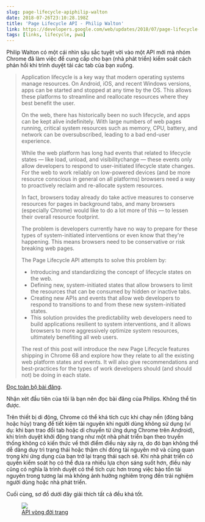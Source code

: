 ```yaml
---
slug: page-lifecycle-apiphilip-walton
date: 2018-07-26T23:10:28.198Z
title: 'Page Lifecycle API - Philip Walton'
link: https://developers.google.com/web/updates/2018/07/page-lifecycle-api
tags: [links, lifecycle, pwa]
---
```

Philip Walton có một cái nhìn sâu sắc tuyệt vời vào một API mới mà nhóm Chrome đã làm việc để cung cấp cho bạn (nhà phát triển) kiểm soát cách phản hồi khi trình duyệt tải các tab của bạn xuống.

> Application lifecycle is a key way that modern operating systems manage resources. On Android, iOS, and recent Windows versions, apps can be started and stopped at any time by the OS. This allows these platforms to streamline and reallocate resources where they best benefit the user.
> 
> On the web, there has historically been no such lifecycle, and apps can be kept alive indefinitely. With large numbers of web pages running, critical system resources such as memory, CPU, battery, and network can be oversubscribed, leading to a bad end-user experience.
> 
> While the web platform has long had events that related to lifecycle states &#x2014; like load, unload, and visibilitychange &#x2014; these events only allow developers to respond to user-initiated lifecycle state changes. For the web to work reliably on low-powered devices (and be more resource conscious in general on all platforms) browsers need a way to proactively reclaim and re-allocate system resources.
> 
> In fact, browsers today already do take active measures to conserve resources for pages in background tabs, and many browsers (especially Chrome) would like to do a lot more of this &#x2014; to lessen their overall resource footprint.
> 
> The problem is developers currently have no way to prepare for these types of system-initiated interventions or even know that they're happening. This means browsers need to be conservative or risk breaking web pages.
> 
> The Page Lifecycle API attempts to solve this problem by:
> 
> * Introducing and standardizing the concept of lifecycle states on the web.
> * Defining new, system-initiated states that allow browsers to limit the resources that can be consumed by hidden or inactive tabs.
> * Creating new APIs and events that allow web developers to respond to transitions to and from these new system-initiated states.
> * This solution provides the predictability web developers need to build applications resilient to system interventions, and it allows browsers to more aggressively optimize system resources, ultimately benefiting all web users.
> 
> The rest of this post will introduce the new Page Lifecycle features shipping in Chrome 68 and explore how they relate to all the existing web platform states and events. It will also give recommendations and best-practices for the types of work developers should (and should not) be doing in each state.


[Đọc toàn bộ bài đăng](https://developers.google.com/web/updates/2018/07/page-lifecycle-api).

Nhận xét đầu tiên của tôi là bạn nên đọc bài đăng của Philips. Không thể tin được.

Trên thiết bị di động, Chrome có thể khá tích cực khi chạy nền (đóng băng hoặc hủy) trang để tiết kiệm tài nguyên khi người dùng không sử dụng (ví dụ: khi bạn trao đổi tab hoặc di chuyển từ ứng dụng Chrome trên Android), khi trình duyệt khởi động trang như một nhà phát triển bạn theo truyền thống không có kiến ​​thức về thời điểm điều này xảy ra, do đó bạn không thể dễ dàng duy trì trạng thái hoặc thậm chí đóng tài nguyên mở và cũng quan trọng khi ứng dụng của bạn trở lại trạng thái sạch sẽ. Khi nhà phát triển có quyền kiểm soát họ có thể đưa ra nhiều lựa chọn sáng suốt hơn, điều này cũng có nghĩa là trình duyệt có thể tích cực hơn trong việc bảo tồn tài nguyên trong tương lai mà không ảnh hưởng nghiêm trọng đến trải nghiệm người dùng hoặc nhà phát triển.

Cuối cùng, sơ đồ dưới đây giải thích tất cả đều khá tốt.

<figure><img src="https://developers.google.com/web/updates/images/2018/07/page-lifecycle-api-state-event-flow.png" /><figcaption> <a href="https://developers.google.com/web/updates/images/2018/07/page-lifecycle-api-state-event-flow.png">API vòng đời trang</a> </figcaption></figure>


